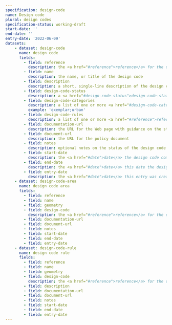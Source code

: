 ```yaml
---
specification: design-code
name: Design code
plural: design codes
specification-status: working-draft
start-date: ''
end-date: ''
entry-date: '2022-06-09'
datasets:
    - dataset: design-code
      name: design code
      fields:
        - field: reference
          description: the <a href="#reference">reference</a> for the design code
        - field: name
          description: the name, or title of the design code
        - field: description
          description: a short, single-line description of the design code
        - field: design-code-status
          description: a <a href="#design-code-status">design-code-status</a> reference
        - field: design-code-categories
          description: a list of one or more <a href="#design-code-category">design-code-category</a> references, separated by a semi-colon ';' character
          example: 'exemplar;urban'
        - field: design-code-rules
          description: a list of one or more <a href="#reference">reference</a> values for <a href="design-code-rule-dataset">design code rule</a> entries, separated by a semi-colon ';' character.
        - field: documentation-url
          description: the URL for the Web page with guidance on the status of the policy
        - field: document-url
          description: the URL for the policy document
        - field: notes
          description: optional notes on the status of the design code
        - field: start-date
          description: the <a href="#date">date</a> the design code comes, or came into force
        - field: end-date
          description: the <a href="#date">date</a> this date the design code no longer applies
        - field: entry-date
          description: the <a href="#date">date</a> this entry was created or last amended
    - dataset: design-code-area
      name: design code area
      fields:
        - field: reference
        - field: name
        - field: geometry
        - field: design-code
          description: the <a href="#reference">reference</a> for the design code which applies to this area
        - field: documentation-url
        - field: document-url
        - field: notes
        - field: start-date
        - field: end-date
        - field: entry-date
    - dataset: design-code-rule
      name: design code rule
      fields:
        - field: reference
        - field: name
        - field: geometry
        - field: design-code
          description: the <a href="#reference">reference</a> for the design code rule which applies to this area
        - field: description
        - field: documentation-url
        - field: document-url
        - field: notes
        - field: start-date
        - field: end-date
        - field: entry-date
---
```

